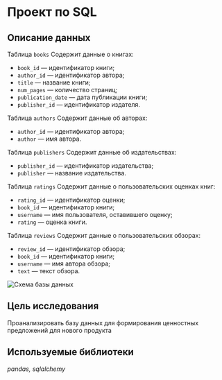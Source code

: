 # Проект по SQL


## Описание данных

Таблица `books` 
Содержит данные о книгах:
* `book_id` — идентификатор книги;
* `author_id` — идентификатор автора;
* `title` — название книги;
* `num_pages` — количество страниц;
* `publication_date` — дата публикации книги;
* `publisher_id` — идентификатор издателя.

Таблица `authors`
Содержит данные об авторах:
* `author_id` — идентификатор автора;
* `author` — имя автора.

Таблица `publishers`
Содержит данные об издательствах:
* `publisher_id` — идентификатор издательства;
* `publisher` — название издательства.

Таблица `ratings`
Содержит данные о пользовательских оценках книг:
* `rating_id` — идентификатор оценки;
* `book_id` — идентификатор книги;
* `username` — имя пользователя, оставившего оценку;
* `rating` — оценка книги.

Таблица `reviews`
Содержит данные о пользовательских обзорах:
* `review_id` — идентификатор обзора;
* `book_id` — идентификатор книги;
* `username` — имя автора обзора;
* `text` — текст обзора.

![Схема базы данных][1]

[1]: https://pictures.s3.yandex.net/resources/scheme_1589269096.png "Схема базы данных"

## Цель исследования

Проанализировать базу данных для формирования ценностных предложений для нового продукта

## Используемые библиотеки
*pandas, sqlalchemy*
